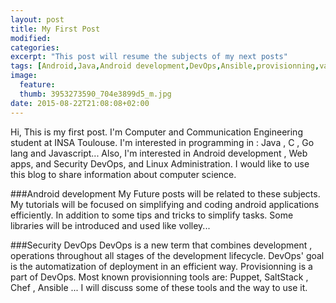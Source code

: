 ```yaml
---
layout: post
title: My First Post
modified:
categories: 
excerpt: "This post will resume the subjects of my next posts"
tags: [Android,Java,Android development,DevOps,Ansible,provisionning,vagrant]
image:
  feature:
  thumb: 3953273590_704e3899d5_m.jpg
date: 2015-08-22T21:08:08+02:00
---
```

Hi, This is my first post.
I'm Computer and Communication Engineering student at INSA Toulouse.
I'm interested in programming in : Java , C , Go lang and Javascript...
Also, I'm interested in Android development , Web apps, and Security DevOps, and Linux Administration.
I would like to use this blog to share information about  computer science.

###Android development
My Future posts will be related to these subjects.
My tutorials will be focused on simplifying and coding android applications efficiently.
In addition to some tips and tricks to simplify tasks.
Some libraries will be introduced and used like volley...

###Security DevOps
DevOps is a new term that combines development , operations throughout all stages of the development lifecycle.
DevOps' goal is the automatization of deployment in an efficient way.
Provisionning is a part of DevOps. Most known provisionning tools are: Puppet, SaltStack , Chef , Ansible ...
I will discuss some of these tools and the way to use it.
